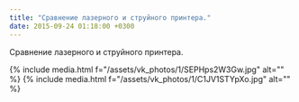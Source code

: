 ```yaml
---
title: "Сравнение лазерного и струйного принтера."
date: 2015-09-24 01:18:00 +0300
---
```


Сравнение лазерного и струйного принтера.


{% include media.html f="/assets/vk_photos/1/SEPHps2W3Gw.jpg" alt="" %}
{% include media.html f="/assets/vk_photos/1/C1JV1STYpXo.jpg" alt="" %}
